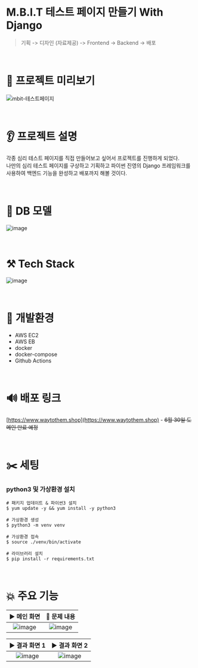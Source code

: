 # M.B.I.T 테스트 페이지 만들기 With Django

> 기획 -> 디자인 (자료제공) -> Frontend -> Backend -> 배포

<br>

# 👀 프로젝트 미리보기  
![mbit-테스트페이지](https://github.com/JaehyoJJAng/githubio.comment/assets/91415701/2670f66f-57e9-4d5e-bfd3-7353b975a48a)

<br>

# 👂 프로젝트 설명

각종 심리 테스트 페이지를 직접 만들어보고 싶어서 프로젝트를 진행하게 되었다.  
나만의 심리 테스트 페이지를 구상하고 기획하고 파이썬 진영의 Django 프레임워크를 사용하여 백엔드 기능을 완성하고 배포까지 해볼 것이다.

<br>

# 📂 DB 모델  
![image](https://github.com/JaehyoJJAng/githubio.comment/assets/91415701/5115107e-3241-4765-8dc8-33ef31f9869a)

<br>

# ⚒️ Tech Stack

![image](https://github.com/JaehyoJJAng/githubio.comment/assets/91415701/cec8d575-3e9c-44bd-9b1a-27157a3a968d)

<br>

# 📜 개발환경

- AWS EC2
- AWS EB
- docker
- docker-compose
- Github Actions

<br>

# 🔊 배포 링크

[https://www.waytothem.shop](https://www.waytothem.shop) - ~~6월 30일 도메인 만료 예정~~

<br>

# ✂️ 세팅

### python3 및 가상환경 설치  
```shell
# 패키지 업데이트 & 파이썬3 설치
$ yum update -y && yum install -y python3

# 가상환경 생성
$ python3 -m venv venv

# 가상환경 접속
$ source ./venv/bin/activate

# 라이브러리 설치
$ pip install -r requirements.txt
```

<br>

# 💥 주요 기능

| ▶️ 메인 화면 | 🔨 문제 내용 |
| :----: | :----: |
|![image](https://github.com/JaehyoJJAng/githubio.comment/assets/91415701/e52a70f1-0792-40ee-843b-8e33bd0f5a43) | ![image](https://github.com/JaehyoJJAng/githubio.comment/assets/91415701/269ac263-3405-4eb4-908f-89fd3a049817)

| ▶️ 결과 화면 1 | ▶️ 결과 화면 2|
| :----: | :----: |
| ![image](https://github.com/JaehyoJJAng/githubio.comment/assets/91415701/8b2a4924-2467-4bc2-b362-1b2e9ab1c9d9) |  ![image](https://github.com/JaehyoJJAng/githubio.comment/assets/91415701/c8d5d62a-6695-4807-941d-c8d9c9e87e6c) |
